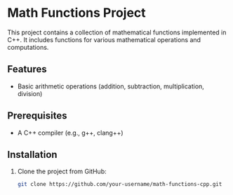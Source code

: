 # Math Functions Project

This project contains a collection of mathematical functions implemented in C++. It includes functions for various mathematical operations and computations.

## Features

- Basic arithmetic operations (addition, subtraction, multiplication, division)

## Prerequisites

- A C++ compiler (e.g., g++, clang++)

## Installation

1. Clone the project from GitHub:

   ```bash
   git clone https://github.com/your-username/math-functions-cpp.git

